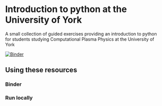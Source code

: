 # Introduction to python at the University of York
A small collection of guided exercises providing an introduction to python for students studying Computational Plasma Physics at the University of York

[![Binder](https://mybinder.org/badge_logo.svg)](https://mybinder.org/v2/gh/d7919/introduction_to_python_at_york/main)

## Using these resources


### Binder


### Run locally
